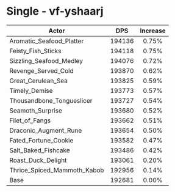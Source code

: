 # Single - vf-yshaarj
| Actor | DPS | Increase |
|---|:---:|:---:|
|Aromatic_Seafood_Platter|194136|0.75%|
|Feisty_Fish_Sticks|194118|0.75%|
|Sizzling_Seafood_Medley|194076|0.72%|
|Revenge_Served_Cold|193870|0.62%|
|Great_Cerulean_Sea|193825|0.59%|
|Timely_Demise|193773|0.57%|
|Thousandbone_Tongueslicer|193727|0.54%|
|Seamoth_Surprise|193680|0.52%|
|Filet_of_Fangs|193662|0.51%|
|Draconic_Augment_Rune|193654|0.50%|
|Fated_Fortune_Cookie|193582|0.47%|
|Salt_Baked_Fishcake|193486|0.42%|
|Roast_Duck_Delight|193061|0.20%|
|Thrice_Spiced_Mammoth_Kabob|192956|0.14%|
|Base|192681|0.00%|
